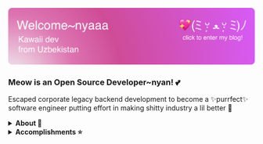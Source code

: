 <p>
    <a href="https://t.me/nyanblog"><img src="./nyan.png" alt="nyan welcome img"></a>
</p>

### Meow is an Open Source Developer~nyan! 💕

Escaped corporate legacy backend development to become a ✨purrfect✨
<br>software engineer putting effort in making shitty industry a lil better 🥰

<details>
  <summary>
  <b>About 👾</b>
  </summary>
  
 - 22 y.o dev
 - Support mainer
 - Anime appreciator
 
</details>

<details>
  <summary>
  <b>Accomplishments ⭐️</b>
  </summary>
  
 - Sturgeon Scholarship holder
 - Tumaris.Tech winner
 
</details>
